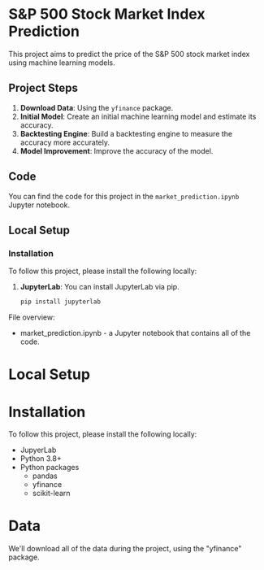 # S&P 500 Stock Market Index Prediction

This project aims to predict the price of the S&P 500 stock market index using machine learning models.

## Project Steps

1. **Download Data**: Using the `yfinance` package.
2. **Initial Model**: Create an initial machine learning model and estimate its accuracy.
3. **Backtesting Engine**: Build a backtesting engine to measure the accuracy more accurately.
4. **Model Improvement**: Improve the accuracy of the model.

## Code

You can find the code for this project in the `market_prediction.ipynb` Jupyter notebook.

## Local Setup

### Installation

To follow this project, please install the following locally:

1. **JupyterLab**: You can install JupyterLab via pip.
   ```bash
   pip install jupyterlab

File overview:

- market_prediction.ipynb - a Jupyter notebook that contains all of the code.
# Local Setup

# Installation

To follow this project, please install the following locally:

- JupyerLab
- Python 3.8+
- Python packages
    - pandas
    - yfinance
    - scikit-learn
# Data

We'll download all of the data during the project, using the "yfinance" package.
